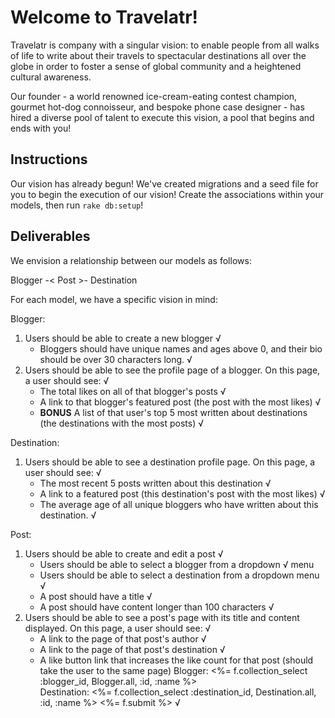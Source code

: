 # Welcome to Travelatr!

Travelatr is company with a singular vision: to enable people from all walks of life to write about their travels to spectacular destinations all over the globe in order to foster a sense of global community and a heightened cultural awareness.

Our founder - a world renowned ice-cream-eating contest champion, gourmet hot-dog connoisseur, and bespoke phone case designer - has hired a diverse pool of talent to execute this vision, a pool that begins and ends with you!

## Instructions

Our vision has already begun! We've created migrations and a seed file for you to begin the execution of our vision! Create the associations within your models, then run `rake db:setup`!

## Deliverables

We envision a relationship between our models as follows:

Blogger -< Post >- Destination


For each model, we have a specific vision in mind:

Blogger:

1. Users should be able to create a new blogger  √
 	- Bloggers should have unique names and ages above 0, and their bio should be over 30 characters long.  √
2. Users should be able to see the profile page of a blogger. On this page, a user should see: √
	- The total likes on all of that blogger's posts √
	- A link to that blogger's featured post (the post with the most likes) √
	- **BONUS** A list of that user's top 5 most written about destinations (the destinations with the most posts) √

Destination:

1. Users should be able to see a destination profile page. On this page, a user should see: √
	- The most recent 5 posts written about this destination √
	- A link to a featured post (this destination's post with the most likes) √
	- The average age of all unique bloggers who have written about this destination. √

Post:

1. Users should be able to create and edit a post  √
	- Users should be able to select a blogger from a dropdown √ menu
	- Users should be able to select a destination from a dropdown menu √
	- A post should have a title √
	- A post should have content longer than 100 characters √
2. Users should be able to see a post's page with its title and content displayed. On this page, a user should see: √
	- A link to the page of that post's author √
	- A link to the page of that post's destination √
	- A like button link that increases the like count for that post (should take the user to the same page)   Blogger: <%= f.collection_select :blogger_id, Blogger.all, :id, :name %><br>
    Destination: <%= f.collection_select :destination_id, Destination.all, :id, :name %>
    <%= f.submit %> √
